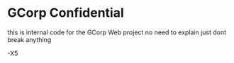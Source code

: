# GCorp Confidential
this is internal code for the GCorp Web project no need to explain just dont break anything

-X5
